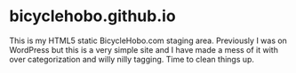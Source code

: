 # bicyclehobo.github.io
This is my HTML5 static BicycleHobo.com staging area. Previously I was on WordPress but this is a very simple site and I have made a mess of it with over categorization and willy nilly tagging. Time to clean things up.
